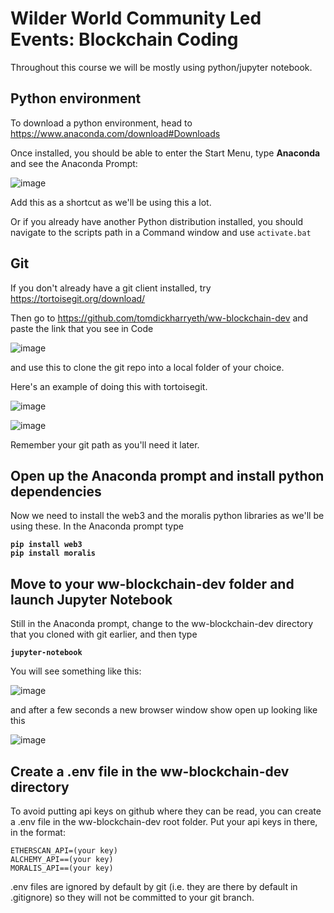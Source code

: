# Wilder World Community Led Events: Blockchain Coding

Throughout this course we will be mostly using python/jupyter notebook.

## Python environment

To download a python environment, head to https://www.anaconda.com/download#Downloads 

Once installed, you should be able to enter the Start Menu, type **Anaconda** and see the Anaconda Prompt:

![image](https://github.com/tomdickharryeth/ww-blockchain-dev/assets/103291582/5d25363d-9eff-4601-93e2-8ff4952c8afc)

Add this as a shortcut as we'll be using this a lot.

Or if you already have another Python distribution installed, you should navigate to the scripts path in a Command window and use
``activate.bat``

## Git

If you don't already have a git client installed, try https://tortoisegit.org/download/ 

Then go to https://github.com/tomdickharryeth/ww-blockchain-dev and paste the link that you see in Code

![image](https://github.com/tomdickharryeth/ww-blockchain-dev/assets/103291582/b6017280-dfbe-4782-9a49-67771ea3110a)

and use this to clone the git repo into a local folder of your choice.

Here's an example of doing this with tortoisegit.

![image](https://github.com/tomdickharryeth/ww-blockchain-dev/assets/103291582/e330d9a0-9d18-4f1d-9630-5ed837ee8252)

![image](https://github.com/tomdickharryeth/ww-blockchain-dev/assets/103291582/5d0acf68-965c-44e3-a36a-8f4c0b3d655a)


Remember your git path as you'll need it later.

## Open up the Anaconda prompt and install python dependencies

Now we need to install the web3 and the moralis python libraries as we'll be using these. In the Anaconda prompt type

**``pip install web3``**<br>
**``pip install moralis``**<br>

## Move to your ww-blockchain-dev folder and launch Jupyter Notebook

Still in the Anaconda prompt, change to the ww-blockchain-dev directory that you cloned with git earlier, and then type

**``jupyter-notebook``**

You will see something like this:

![image](https://github.com/tomdickharryeth/ww-blockchain-dev/assets/103291582/4ea2c246-6114-4a2d-88a8-e754658f7ce3)

and after a few seconds a new browser window show open up looking like this

![image](https://github.com/tomdickharryeth/ww-blockchain-dev/assets/103291582/0f96e624-af74-4a64-bffa-2b613c8d03da)

## Create a .env file in the ww-blockchain-dev directory
To avoid putting api keys on github where they can be read, you can create a .env file in the ww-blockchain-dev root folder.
Put your api keys in there, in the format:

``ETHERSCAN_API=(your key)``<br>
``ALCHEMY_API==(your key)``<br>
``MORALIS_API==(your key)``<br>

.env files are ignored by default by git (i.e. they are there by default in .gitignore) so they will not be committed to your git branch.


